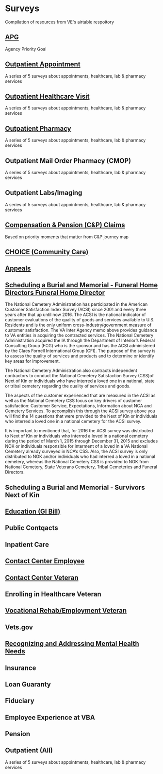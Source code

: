 # Surveys
Compilation of resources from VE's airtable respoitory

## [APG](https://github.com/department-of-veterans-affairs/vets.gov-team/tree/master/Communications/Background%20info%20from%20VA%20partners/VE_products/surveys/apg)
Agency Priority Goal

## [Outpatient Appointment](https://github.com/department-of-veterans-affairs/vets.gov-team/tree/master/Communications/Background%20info%20from%20VA%20partners/VE_products/surveys/outpatient-appointment)
A series of 5 surveys about appointments, healthcare, lab & pharmacy services

## [Outpatient Healthcare Visit](https://github.com/department-of-veterans-affairs/vets.gov-team/tree/master/Communications/Background%20info%20from%20VA%20partners/VE_products/surveys/outpatient-healthcare-visit)
A series of 5 surveys about appointments, healthcare, lab & pharmacy services

## [Outpatient Pharmacy](https://github.com/department-of-veterans-affairs/vets.gov-team/tree/master/Communications/Background%20info%20from%20VA%20partners/VE_products/surveys/outpatient-pharamacy)
A series of 5 surveys about appointments, healthcare, lab & pharmacy services

## Outpatient Mail Order Pharmacy (CMOP)
A series of 5 surveys about appointments, healthcare, lab & pharmacy services

## Outpatient Labs/Imaging
A series of 5 surveys about appointments, healthcare, lab & pharmacy services

## [Compensation & Pension (C&P) Claims](https://github.com/department-of-veterans-affairs/vets.gov-team/tree/master/Communications/Background%20info%20from%20VA%20partners/VE_products/surveys/comp-pen-claims)
Based on priority moments that matter from C&P journey map

## [CHOICE (Community Care)](https://github.com/department-of-veterans-affairs/vets.gov-team/tree/master/Communications/Background%20info%20from%20VA%20partners/VE_products/surveys/CHOICE-community-care)

## [Appeals](https://github.com/department-of-veterans-affairs/vets.gov-team/tree/master/Communications/Background%20info%20from%20VA%20partners/VE_products/surveys/appeals)

## [Scheduling a Burial and Memorial - Funeral Home Directors Funeral Home Director](https://github.com/department-of-veterans-affairs/vets.gov-team/tree/master/Communications/Background%20info%20from%20VA%20partners/VE_products/surveys/scheduling-burial-memorial_funeral-home-directors)
The National Cemetery Administration has participated in the American Customer Satisfaction Index Survey (ACSI) since 2001 and every three years after that up until now 2016.  The ACSI is the national indicator of customer evaluations of the quality of goods and services available to U.S. Residents and is the only uniform cross-industry/government measure of customer satisfaction.  The VA Inter Agency memo above provides guidance to VA entities in acquiring the contracted services.  The National Cemetery Administration acquired the IA through the Department of Interior’s Federal Consulting Group (FCG) who is the sponsor and has the ACSI administered by the Claes Fornell International Group (CFI).  The purpose of the survey is to assess the quality of services and products and to determine or identify key areas for improvement.    

The National Cemetery Administration also contracts independent contractors to conduct the National Cemetery Satisfaction Survey (CSS)of Next of Kin or individuals who have interred a loved one in a national, state or tribal cemetery regarding the quality of services and goods. 

The aspects of the customer experienced that are measured in the ACSI as well as the National Cemetery CSS focus on key drivers of customer satisfaction:  Customer Service, Expectations, Information about NCA and Cemetery Services.  To accomplish this through the ACSI survey above you will find the 14 questions that were provided to the Next of Kin or individuals who interred  a loved one in a national cemetery for the ACSI survey. 

It is important to mentioned that, for 2016 the ACSI survey was distributed to Next of Kin or individuals who interred a loved in a national cemetery during the period of March 1, 2015 through December 31, 2015 and excludes NOK or individuals responsible for interment of a loved in a VA National Cemetery already surveyed in NCA’s CSS.  Also, the ACSI survey is only distributed to NOK and/or individuals who had interred a loved in a national cemetery, whereas the National Cemetery CSS is provided to NOK from National Cemetery, State Veterans Cemetery, Tribal Cemeteries and Funeral Directors.

## Scheduling a Burial and Memorial - Survivors Next of Kin

## [Education (GI Bill)](https://github.com/department-of-veterans-affairs/vets.gov-team/tree/master/Communications/Background%20info%20from%20VA%20partners/VE_products/surveys/education-gi-bill)

## Public Contqacts

## Inpatient Care

## [Contact Center Employee](https://github.com/department-of-veterans-affairs/vets.gov-team/tree/master/Communications/Background%20info%20from%20VA%20partners/VE_products/surveys/contact-center-employee)

## [Contact Center Veteran](https://github.com/department-of-veterans-affairs/vets.gov-team/tree/master/Communications/Background%20info%20from%20VA%20partners/VE_products/surveys/contact-center-veteran)

## Enrolling in Healthcare Veteran

## [Vocational Rehab/Employment Veteran](https://github.com/department-of-veterans-affairs/vets.gov-team/tree/master/Communications/Background%20info%20from%20VA%20partners/VE_products/surveys/vocational-rehab-employment-veteran)

## Vets.gov

## [Recognizing and Addressing Mental Health Needs](https://github.com/department-of-veterans-affairs/vets.gov-team/tree/master/Communications/Background%20info%20from%20VA%20partners/VE_products/surveys/recognizing-addressing-mental-health-needs)

## Insurance

## Loan Guaranty

## Fiduciary

## Employee Experience at VBA

## Pension

## Outpatient (All)
A series of 5 surveys about appointments, healthcare, lab & pharmacy services
